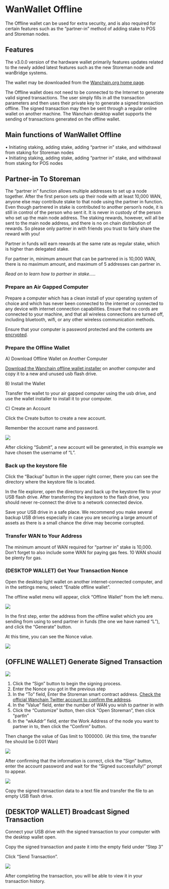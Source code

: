 # WanWallet Offline

The Offline wallet can be used for extra security, and is also required for certain features such as the “partner-in” method of adding stake to POS and Storeman nodes.

## Features

The v3.0.0 version of the hardware wallet primarily features updates related to the newly added latest features such as the new Storeman node and wanBridge systems.

The wallet may be downloaded from the [Wanchain.org home page](https://www.wanchain.org/getstarted/).

The Offline wallet does not need to be connected to the Internet to generate valid signed transactions. The user simply fills in all the transaction parameters and then uses their private key to generate a signed transaction offline. The signed transaction may then be sent through a regular online wallet on another machine. The Wanchain desktop wallet supports the sending of transactions generated on the offline wallet.

## Main functions of WanWallet Offline

• Initiating staking, adding stake, adding “partner in” stake, and withdrawal from staking for Storeman nodes  
• Initiating staking, adding stake, adding “partner in” stake, and withdrawal from staking for POS nodes  
  
## Partner-in To Storeman

The “partner in” function allows multiple addresses to set up a node together. After the first person sets up their node with at least 10,000 WAN, anyone else may contribute stake to that node using the partner in function. Even though partnered in stake is contributed to another person’s node, it is still in control of the person who sent it. It is never in custody of the person who set up the main node address. The staking rewards, however, will all be sent to the main node address, and there is no on chain distribution of rewards. So please only partner in with friends you trust to fairly share the reward with you!

Partner in funds will earn rewards at the same rate as regular stake, which is higher than delegated stake.

For partner in, minimum amount that can be partnered in is 10,000 WAN, there is no maximum amount, and maximum of 5 addresses can partner in.

_Read on to learn how to partner in stake….._

### Prepare an Air Gapped Computer

Prepare a computer which has a clean install of your operating system of choice and which has never been connected to the internet or connected to any device with internet connection capabilities. Ensure that no cords are connected to your machine, and that all wireless connections are turned off, including bluetooth, wifi, or any other wireless communication methods.

Ensure that your computer is password protected and the contents are [encrypted](https://theintercept.com/2015/04/27/encrypting-laptop-like-mean/).

### Prepare the Offline Wallet

A) Download Offline Wallet on Another Computer

[Download the Wanchain offline wallet installer](https://www.wanchain.org/getstarted/) on another computer and copy it to a new and unused usb flash drive.

B) Install the Wallet

Transfer the wallet to your air gapped computer using the usb drive, and use the wallet installer to install it to your computer.

C) Create an Account

Click the Create button to create a new account.

Remember the account name and password.

![](https://miro.medium.com/max/875/0*yWjBMDS2OCGaMFBC.png)

After clicking “Submit”, a new account will be generated, in this example we have chosen the username of “L”.

### Back up the keystore file

Click the “Backup” button in the upper right corner, there you can see the directory where the keystore file is located.

In the file explorer, open the directory and back up the keystore file to your USB flash drive. After transferring the keystore to the flash drive, you should never re-connect the drive to a network connected device.

Save your USB drive in a safe place. We recommend you make several backup USB drives especially in case you are securing a large amount of assets as there is a small chance the drive may become corrupted.

### Transfer WAN to Your Address

The minimum amount of WAN required for “partner in” stake is 10,000. Don’t forget to also include some WAN for paying gas fees. 10 WAN should be plenty for gas.

### (DESKTOP WALLET) Get Your Transaction Nonce

Open the desktop light wallet on another internet-connected computer, and in the settings menu, select “Enable offline wallet”.

The offline wallet menu will appear, click “Offline Wallet” from the left menu.

![](https://miro.medium.com/max/875/0*Xa2x_I4NFLjaPQ8R.png)

In the first step, enter the address from the offline wallet which you are sending from using to send partner in funds (the one we have named “L”), and click the “Generate” button.

At this time, you can see the Nonce value.

![](https://miro.medium.com/max/875/0*J4zi7Z8MsAEG1KjC.png)

## (OFFLINE WALLET) Generate Signed Transaction

![](https://miro.medium.com/max/875/0*ElC_gB_wXibw7xNL.png)

1.  Click the “Sign” button to begin the signing process.
2.  Enter the Nonce you got in the previous step
3.  In the “To” field, Enter the Storeman smart contract address. [Check the official Wanchain Twitter account to confirm the address](https://twitter.com/wanchain_org/status/1327182410119835650).
4.  In the “Value” field, enter the number of WAN you wish to partner in with
5.  Click the “Customize” button, then click “Open Storeman”, then click “partIn”
6.  In the “wkAddr” field, enter the Work Address of the node you want to partner in to, then click the “Confirm” button.

Then change the value of Gas limit to 1000000. (At this time, the transfer fee should be 0.001 Wan)

![](https://miro.medium.com/max/875/0*k7ia5I55vfjjRhJP.png)

After confirming that the information is correct, click the “Sign” button, enter the account password and wait for the “Signed successfully!” prompt to appear.

![](https://miro.medium.com/max/875/0*QBjzyoXJHHE6L70W.png)

Copy the signed transaction data to a text file and transfer the file to an empty USB flash drive.

## (DESKTOP WALLET) Broadcast Signed Transaction

Connect your USB drive with the signed transaction to your computer with the desktop wallet open.

Copy the signed transaction and paste it into the empty field under “Step 3”

Click “Send Transaction”.

![](https://miro.medium.com/max/875/0*nP27kbk8OcfJZNeh.png)

After completing the transaction, you will be able to view it in your transaction history.
